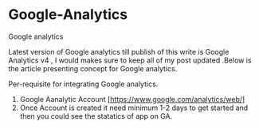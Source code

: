 # Google-Analytics


Google analytics

Latest version of Google analytics till publish of this write is Google Analytics v4 , I would makes sure to keep all of my post updated .Below is the article presenting concept for Google analytics. 

Per-requisite for integrating Google analytics.
1. Google Aanalytic Account [https://www.google.com/analytics/web/]
2. Once Account is created it need minimum 1-2 days to get started and then you could see the statatics of app on GA.


